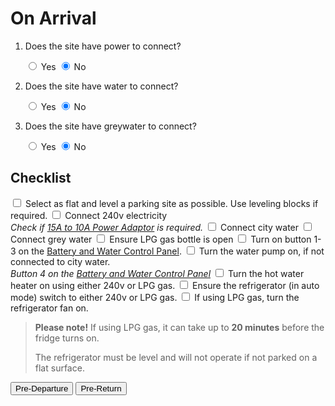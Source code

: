 ﻿<link href="../styles/custom.css" rel="stylesheet" />
<script src="https://code.jquery.com/jquery-3.6.0.min.js"></script>
<script type="text/javascript">
    $(function(){
        var toggleTypes = ['powerToggle', 'waterToggle', 'greywaterToggle'];
        $.each(toggleTypes, function(i, toggleType){
            var checkboxTarget = $('input[name="' + toggleType + '"]').data('target');
            $('input[name="' + toggleType + '"]').on('change', function(e){
                var label = $('label input[name="' + toggleType + '"]').each(function(i, el){
                    $(el).parent().removeClass('checked');
                }).parent();

                var checkedRadio = $('input[name="' + toggleType + '"]:checked');
                checkedRadio.parent().addClass('checked');

                $('label.'+ checkboxTarget).css('display', (checkedRadio.val() == 'Y' ? 'block' : 'none'));
            });
            $('input[name="' + toggleType + '"]:checked').parent().addClass('checked');
            $('label.'+checkboxTarget).css({ display: 'none'}); // initial hide            
        });
    });
</script>

# On Arrival

<ol class="yesnolist">
    <li>
        <p>Does the site have power to connect?</p>
        <label title="yes"><input type="radio" name="powerToggle" class="radioToggle" value="Y" data-target="power" /> Yes</label>
        <label title="no"><input type="radio" name="powerToggle" class="radioToggle" value="N" data-target="power" checked="checked" /> No</label>
    </li>
    <li>
        <p>Does the site have water to connect?</p>
        <label title="yes"><input type="radio" name="waterToggle" class="radioToggle" value="Y" data-target="water" /> Yes</label>
        <label title="no"><input type="radio" name="waterToggle" class="radioToggle" value="N" data-target="water" checked="checked" /> No</label>
    </li>
    <li>
        <p>Does the site have greywater to connect?</p>
        <label title="yes"><input type="radio" name="greywaterToggle" class="radioToggle" value="Y" data-target="greywater" /> Yes</label>
        <label title="no"><input type="radio" name="greywaterToggle" class="radioToggle" value="N" data-target="greywater" checked="checked" /> No</label>
    </li>
</ol>

## Checklist

<label for="parking"><input type="checkbox" id="parking"/> Select as flat and level a parking site as possible. Use leveling blocks if
required.</label>
<label for="power" class="power"><input type="checkbox" id="power" /> Connect 240v electricity <br />
*Check if [15A to 10A Power Adaptor](../guides/power-adaptor.md) is required.*</label>
<label for="city-water" class="water"><input type="checkbox" id="city-water" /> Connect city water </label>
<label for="grey-water" class="greywater"><input type="checkbox" id="grey-water" /> Connect grey water </label>
<label for="lpg"><input type="checkbox" id="lpg"/> Ensure LPG gas bottle is open</label>
<label for="control-panel"><input type="checkbox" id="control-panel"/> Turn on button 1-3 on the [Battery and Water Control Panel](../guides/control-panel.md).</label>
<label for="water-pump"><input type="checkbox" id="water-pump"/> Turn the water pump on, if not connected to city water.<br/>
*Button 4 on the [Battery and Water Control Panel](../guides/control-panel.md)*
</label>
<label for="water-heater"><input type="checkbox" id="water-heater"/> Turn the hot water heater on using either 240v or LPG gas.</label>
<label for="refrigerator"><input type="checkbox" id="refrigerator"/> Ensure the refrigerator (in auto mode) switch to either 240v or LPG gas.</label>
<label for="lpg-level"><input type="checkbox" id="lpg-level"/> If using LPG gas, turn the refrigerator fan on.</label>

> **Please note!** If using LPG gas, it can take up to **20 minutes** before the fridge turns on. 
>
> The refrigerator must be level and will not operate if not parked on a flat surface.


<a href="pre-departure.html"><button class="nav-button"><i class="arrow arrow-left"></i> Pre-Departure</button></a>
<a href="pre-return.html" class="right"><button class="nav-button">Pre-Return <i class="arrow arrow-right"></i></button></a>